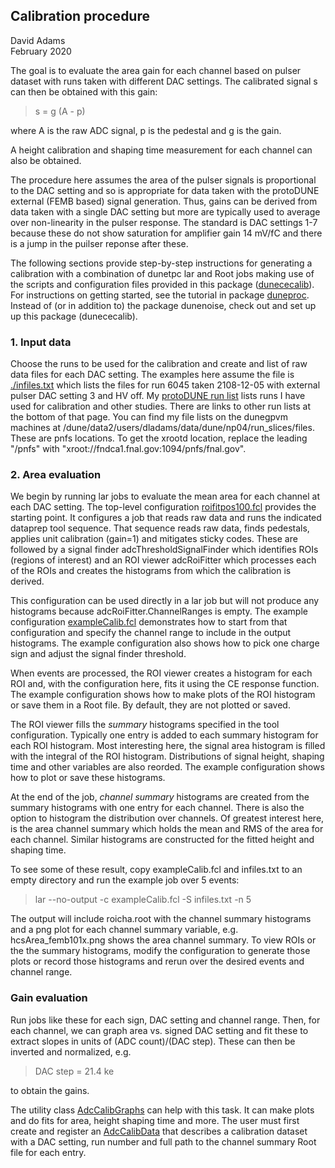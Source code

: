 ## Calibration procedure

David Adams   
February 2020

The goal is to evaluate the area gain for each channel based on
pulser dataset with runs taken with different DAC settings.
The calibrated signal s can then be obtained with this gain:
> s = g (A - p)

where A is the raw ADC signal, p is the pedestal and g is the gain.

A height calibration and shaping time measurement for each channel can also be obtained.

The procedure here assumes the area of the pulser signals is proportional
to the DAC setting and so is appropriate for data taken with the protoDUNE
external (FEMB based) signal generation.
Thus, gains can be derived from data taken with a single DAC setting but more are
typically used to average over non-linearity in the pulser response.
The standard is DAC settings 1-7 because these do not show saturation
for amplifier gain 14 mV/fC and there is a jump in the puilser reponse after these.

The following sections provide step-by-step instructions for generating a calibration
with a combination of dunetpc lar and Root jobs making use of the scripts and configuration
files provided in this package ([dunececalib](https://github.com/dladams/dunececalib)).
For instructions on getting started, see the tutorial in package [duneproc](https://github.com/dladams/duneproc).
Instead of (or in addition to) the package dunenoise, check out and set up up this package (dunececalib).

### 1. Input data

Choose the runs to be used for the calibration and create and list of raw data files for each DAC setting.
The examples here assume the file is [./infiles.txt](infiles.txt) which lists the files for run 6045
taken 2108-12-05 with external pulser DAC setting 3 and HV off.
My [protoDUNE run list](https://wiki.dunescience.org/wiki/ProtoDUNE_commissioning_runs_(dla)) lists
runs I have used for calibration and other studies.
There are links to other run lists at the bottom of that page.
You can find my file lists on the dunegpvm machines at /dune/data2/users/dladams/data/dune/np04/run_slices/files.
These are pnfs locations.
To get the xrootd location, replace the leading "/pnfs" with "xroot://fndca1.fnal.gov:1094/pnfs/fnal.gov".

### 2. Area evaluation

We begin by running lar jobs to evaluate the mean area for each channel at each DAC setting.
The top-level configuration [roifitpos100.fcl](../fcl/roifitpos100.fcl) provides the starting point.
It configures a job that reads raw data and runs the indicated dataprep tool sequence.
That sequence reads raw data, finds pedestals, applies unit calibration (gain=1) and mitigates sticky codes.
These are followed by a signal finder adcThresholdSignalFinder which identifies ROIs (regions of interest)
and an ROI viewer adcRoiFitter which processes each of the ROIs and creates the histograms from which the calibration is derived.

This configuration can be used directly in a lar job but will not produce any histograms because
adcRoiFitter.ChannelRanges is empty.
The example configuration [exampleCalib.fcl](exampleCalib.fcl) demonstrates how to start from
that configuration and specify the channel range to include in the output histograms.
The example configuration also shows how to pick one charge sign and adjust the signal finder threshold.

When events are processed, the ROI viewer creates a histogram for each ROI and,
with the configuration here, fits it using the CE response function.
The example configuration shows how to make plots of the ROI histogram or save them in a Root file.
By default, they are not plotted or saved.

The ROI viewer fills the *summary* histograms specified in the tool configuration.
Typically one entry is added to each summary histogram for each ROI histogram.
Most interesting here, the signal area histogram is filled with the integral of the ROI histogram.
Distributions of signal height, shaping time and other variables are also reorded.
The example configuration shows how to plot or save these histograms.

At the end of the job, *channel summary* histograms are created from the summary histograms
with one entry for each channel.
There is also the option to histogram the distribution over channels.
Of greatest interest here, is the area channel summary which holds the mean and RMS of
the area for each channel.
Similar histograms are constructed for the fitted height and shaping time.

To see some of these result, copy exampleCalib.fcl and infiles.txt to an empty directory and
run the example job over 5 events:

> lar --no-output -c exampleCalib.fcl -S infiles.txt -n 5

The output will include roicha.root with the channel summary histograms and a png plot for each
channel summary variable, e.g. hcsArea_femb101x.png shows the area channel summary.
To view ROIs or the the summary histograms, modify the configuration to generate those plots or
record those histograms and rerun over the desired events and channel range.

### Gain evaluation

Run jobs like these for each sign, DAC setting and channel range.
Then, for each channel, we can graph area vs. signed DAC setting
and fit these to extract slopes in units of (ADC count)/(DAC step).
These can then be inverted and normalized, e.g.

> DAC step = 21.4 ke

to obtain the gains.

The utility class [AdcCalibGraphs](../src/AdcCalibGraphs.h) can help with this task.
It can make plots and do fits for area, height shaping time and more.
The user must first create and register an [AdcCalibData](../src/AdcCalibData.h)
that describes a calibration dataset with a DAC setting, run number and full path to
the channel summary Root file for each entry.

